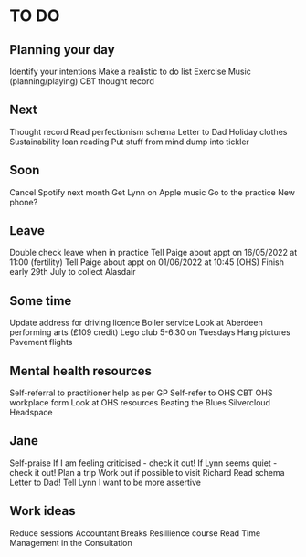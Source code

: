 # TO DO
## Planning your day
Identify your intentions
Make a realistic to do list
Exercise
Music (planning/playing)
CBT thought record

## Next
Thought record
Read perfectionism schema
Letter to Dad
Holiday clothes
Sustainability loan reading
Put stuff from mind dump into tickler

## Soon
Cancel Spotify next month
Get Lynn on Apple music
Go to the practice
New phone?

## Leave
Double check leave when in practice
Tell Paige about appt on 16/05/2022 at 11:00 (fertility)
Tell Paige about appt on 01/06/2022 at 10:45 (OHS)
Finish early 29th July to collect Alasdair

## Some time
Update address for driving licence
Boiler service
Look at Aberdeen performing arts (£109 credit)
Lego club 5-6.30 on Tuesdays
Hang pictures
Pavement flights

## Mental health resources
Self-referral to practitioner help as per GP
Self-refer to OHS CBT
OHS workplace form
Look at OHS resources
Beating the Blues
Silvercloud
Headspace

## Jane
Self-praise
If I am feeling criticised - check it out!
If Lynn seems quiet - check it out!
Plan a trip
Work out if possible to visit Richard
Read schema
Letter to Dad!
Tell Lynn I want to be more assertive

## Work ideas
Reduce sessions
Accountant
Breaks
Resillience course
Read Time Management in the Consultation



